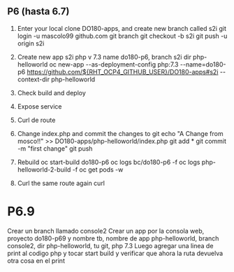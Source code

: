 ## P6 (hasta 6.7)

1) Enter your local clone DO180-apps, and create new branch called s2i
git login -u mascolo99 github.com
git branch
git checkout -b s2i
git push -u origin s2i

2) Create new app s2i php v 7.3 name do180-p6, branch s2i dir php-helloworld
oc new-app --as-deployment-config php:7.3 --name=do180-p6 https://github.com/${RHT_OCP4_GITHUB_USER}/DO180-apps#s2i  --context-dir php-helloworld

3) Check build and deploy

4) Expose service

5) Curl de route

6) Change index.php and commit the changes to git
echo "A Change from mosco!!" >> DO180-apps/php-helloworld/index.php
git add *
git commit -m "first change"
git push

7) Rebuild 
oc start-build do180-p6
oc logs bc/do180-p6 -f
oc logs php-helloworld-2-build -f
oc  get pods -w

8) Curl the same route again
curl

# P6.9
Crear un branch llamado console2
Crear un app por la consola web, proyecto do180-p69 y nombre tb, nombre de app php-helloworld, branch console2, dir php-helloworld, tu git, php 7.3
Luego agregar una linea de print al codigo php y tocar start build y verificar que ahora la ruta devuelva otra cosa en el print


 
